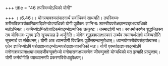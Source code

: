 +++
title = "46 तपस्विभ्योऽधिको योगी"

+++
।।6.46।। योगस्यावश्यसंपादनार्थं सर्वाधिक्यं साधयति। तपस्विभ्यः
शरीरादिकार्श्यकारिव्रतादिपरेभ्योऽप्यधिको योगी पूर्वोक्तः ज्ञानिभ्यः
शास्त्रीयपरोक्षज्ञानवद्य्भऽप्यधिको मतोऽभिमतः।
कर्मिभ्योऽग्निहोत्रादिकर्मवद्य्भोऽप्यधिक उत्कृष्टः। तस्माद्योगी भव।
स्वधर्माचरणेन शुद्धचितस्य तव योगिभावः सुगम इति सूचयन्नाह हे अर्जुनेति।
योगेन शुद्धब्रह्मसाक्षात्कारं लब्धैव त्वमन्वर्थसंज्ञो भविष्यसीति
सूचनार्थ वा संबोधनम्। योगी अत्र ध्यानयोगी विवक्षितः
पूर्वोत्तग्रन्थानुरोधात्। ध्यानयोगस्यैवोपसंहार्यत्वाच्च। एतेन
ज्ञानिभ्योऽपि परोक्षज्ञानवद्य्भोऽप्यपरोक्षज्ञानवानधिको मतः। योगी
एवमपोक्षज्ञानवद्य्भोऽपि मनोनाशवासनाक्षयाभावादजीवन्मुक्तेभ्यो
मनोवासनाक्षयवत्त्वेन जीवन्मुक्तो योग्यधिको मत इत्यादि प्रत्युक्तम्। योगी
कर्मयोगीति व्याख्यानमपि प्रकरणविरोधादुपेक्ष्यम्।

